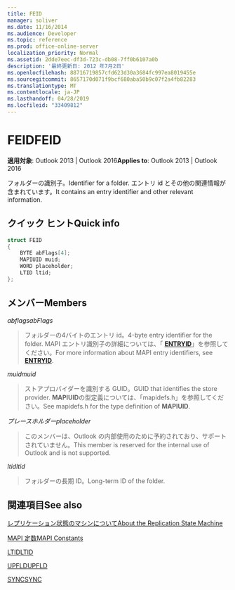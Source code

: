 ```yaml
---
title: FEID
manager: soliver
ms.date: 11/16/2014
ms.audience: Developer
ms.topic: reference
ms.prod: office-online-server
localization_priority: Normal
ms.assetid: 2dde7eec-df3d-723c-db08-7ff0b6107a0b
description: '最終更新日: 2012 年7月2日'
ms.openlocfilehash: 88716719857cfd623d30a3684fc997ea8019455e
ms.sourcegitcommit: 8657170d071f9bcf680aba50b9c07f2a4fb82283
ms.translationtype: MT
ms.contentlocale: ja-JP
ms.lasthandoff: 04/28/2019
ms.locfileid: "33409812"
---
```

# <a name="feid"></a><span data-ttu-id="b8564-103">FEID</span><span class="sxs-lookup"><span data-stu-id="b8564-103">FEID</span></span>

 
  
<span data-ttu-id="b8564-104">**適用対象**: Outlook 2013 | Outlook 2016</span><span class="sxs-lookup"><span data-stu-id="b8564-104">**Applies to**: Outlook 2013 | Outlook 2016</span></span> 
  
<span data-ttu-id="b8564-105">フォルダーの識別子。</span><span class="sxs-lookup"><span data-stu-id="b8564-105">Identifier for a folder.</span></span> <span data-ttu-id="b8564-106">エントリ id とその他の関連情報が含まれています。</span><span class="sxs-lookup"><span data-stu-id="b8564-106">It contains an entry identifier and other relevant information.</span></span>
  
## <a name="quick-info"></a><span data-ttu-id="b8564-107">クイック ヒント</span><span class="sxs-lookup"><span data-stu-id="b8564-107">Quick info</span></span>

```cpp
struct FEID 
{ 
    BYTE abFlags[4]; 
    MAPIUID muid; 
    WORD placeholder; 
    LTID ltid; 
};
```

## <a name="members"></a><span data-ttu-id="b8564-108">メンバー</span><span class="sxs-lookup"><span data-stu-id="b8564-108">Members</span></span>

 <span data-ttu-id="b8564-109">_abflags_</span><span class="sxs-lookup"><span data-stu-id="b8564-109">_abFlags_</span></span>
  
> <span data-ttu-id="b8564-110">フォルダーの4バイトのエントリ id。</span><span class="sxs-lookup"><span data-stu-id="b8564-110">4-byte entry identifier for the folder.</span></span> <span data-ttu-id="b8564-111">MAPI エントリ識別子の詳細については、「 **[ENTRYID](entryid.md)**」を参照してください。</span><span class="sxs-lookup"><span data-stu-id="b8564-111">For more information about MAPI entry identifiers, see **[ENTRYID](entryid.md)**.</span></span> 
    
 <span data-ttu-id="b8564-112">_muid_</span><span class="sxs-lookup"><span data-stu-id="b8564-112">_muid_</span></span>
  
> <span data-ttu-id="b8564-113">ストアプロバイダーを識別する GUID。</span><span class="sxs-lookup"><span data-stu-id="b8564-113">GUID that identifies the store provider.</span></span> <span data-ttu-id="b8564-114">**MAPIUID**の型定義については、「mapidefs.h」を参照してください。</span><span class="sxs-lookup"><span data-stu-id="b8564-114">See mapidefs.h for the type definition of **MAPIUID**.</span></span> 
    
 <span data-ttu-id="b8564-115">_プレースホルダー_</span><span class="sxs-lookup"><span data-stu-id="b8564-115">_placeholder_</span></span>
  
> <span data-ttu-id="b8564-116">このメンバーは、Outlook の内部使用のために予約されており、サポートされていません。</span><span class="sxs-lookup"><span data-stu-id="b8564-116">This member is reserved for the internal use of Outlook and is not supported.</span></span>
    
 <span data-ttu-id="b8564-117">_ltid_</span><span class="sxs-lookup"><span data-stu-id="b8564-117">_ltid_</span></span>
  
> <span data-ttu-id="b8564-118">フォルダーの長期 ID。</span><span class="sxs-lookup"><span data-stu-id="b8564-118">Long-term ID of the folder.</span></span>
    
## <a name="see-also"></a><span data-ttu-id="b8564-119">関連項目</span><span class="sxs-lookup"><span data-stu-id="b8564-119">See also</span></span>



[<span data-ttu-id="b8564-120">レプリケーション状態のマシンについて</span><span class="sxs-lookup"><span data-stu-id="b8564-120">About the Replication State Machine</span></span>](about-the-replication-state-machine.md)
  
[<span data-ttu-id="b8564-121">MAPI 定数</span><span class="sxs-lookup"><span data-stu-id="b8564-121">MAPI Constants</span></span>](mapi-constants.md)
  
[<span data-ttu-id="b8564-122">LTID</span><span class="sxs-lookup"><span data-stu-id="b8564-122">LTID</span></span>](ltid.md)
  
[<span data-ttu-id="b8564-123">UPFLD</span><span class="sxs-lookup"><span data-stu-id="b8564-123">UPFLD</span></span>](upfld.md)
  
[<span data-ttu-id="b8564-124">SYNC</span><span class="sxs-lookup"><span data-stu-id="b8564-124">SYNC</span></span>](sync.md)

